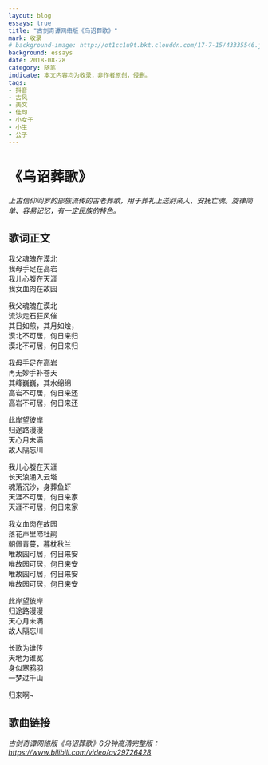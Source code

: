 ```yaml
---
layout: blog
essays: true
title: "古剑奇谭网络版《乌诏葬歌》"
mark: 收录
# background-image: http://ot1cc1u9t.bkt.clouddn.com/17-7-15/43335546.jpg
background: essays
date: 2018-08-28
category: 随笔
indicate: 本文内容均为收录，非作者原创，侵删。
tags:
- 抖音
- 古风
- 美文
- 佳句
- 小女子
- 小生
- 公子
---
```


# 《乌诏葬歌》
_上古信仰阎罗的部族流传的古老葬歌，用于葬礼上送别亲人、安抚亡魂。旋律简单、容易记忆，有一定民族的特色。_ 

## 歌词正文

我父魂魄在漠北  
我母手足在高岩  
我儿心腹在天涯  
我女血肉在故园  

我父魂魄在漠北  
流沙走石狂风催  
其日如煎，其月如烩，  
漠北不可居，何日来归  
漠北不可居，何日来归  

我母手足在高岩  
再无妙手补苍天  
其峰巍巍，其水绵绵  
高岩不可居，何日来还  
高岩不可居，何日来还  

此岸望彼岸  
归途路漫漫  
天心月未满  
故人隔忘川  

我儿心腹在天涯  
长天浪涌入云塔  
魂落沉沙，身葬鱼虾  
天涯不可居，何日来家  
天涯不可居，何日来家  

我女血肉在故园  
落花声里啼杜鹃  
朝佩青蔓，暮枕秋兰  
唯故园可居，何日来安  
唯故园可居，何日来安  
唯故园可居，何日来安  
唯故园可居，何日来安  

此岸望彼岸  
归途路漫漫  
天心月未满  
故人隔忘川  

长歌为谁传  
天地为谁宽  
身似寒鸦羽  
一梦过千山  

归来啊~


## 歌曲链接
_古剑奇谭网络版《乌诏葬歌》6分钟高清完整版：<https://www.bilibili.com/video/av29726428>_